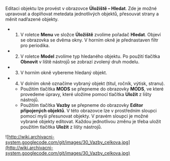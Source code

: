 Editaci objektu lze provést v obrazovce **Úložiště – Hledat**. Zde je možné upravovat a doplňovat metedata jednotlivých objektů, přesouvat strany a měnit nadřazené objekty.

  * 1)	V roletce **Menu** ve složce **Úložiště** zvolíme pořadač **Hledat**. Objeví se obrazovka se dvěma okny. V horním okně je přednastaven filtr pro periodika.
  * 2)	V roletce **Model** zvolíme typ hledaného objektu. Po použití tlačítka **Obnovit** v liště nástrojů se zobrazí zvolený druh modelu.
  * 3)	V horním okně vybereme hledaný objekt.
  * 4)	V dolním okně označíme vybraný objekt (titul, ročník, výtisk, stranu).
    * Použitím tlačítka **MODS** se přepneme do obrazovky **MODS**, ve které provedeme úpravy, které uložíme pomocí tlačítka **Uložit** z lišty nástrojů.
    * Použitím tlačítka **Vazby** se přepneme do obrazovky **Editor připojených objektů**. V této obrazovce lze v prostředním sloupci pomocí myši přesunovat objekty. V pravém sloupci je možné vybrané objekty editovat. Každou jednotlivou změnu je třeba uložit použitím tlačítka **Uložit** z lišty nástrojů.


![http://wiki.archivacni-system.googlecode.com/git/images/30_Vazby_celkova.jpg](http://wiki.archivacni-system.googlecode.com/git/images/30_Vazby_celkova.jpg)